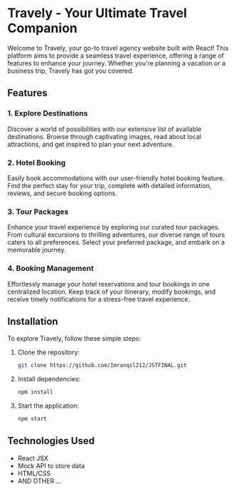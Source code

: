 # Travely - Your Ultimate Travel Companion

Welcome to Travely, your go-to travel agency website built with React! This platform aims to provide a seamless travel experience, offering a range of features to enhance your journey. Whether you're planning a vacation or a business trip, Travely has got you covered.

## Features

### 1. Explore Destinations

Discover a world of possibilities with our extensive list of available destinations. Browse through captivating images, read about local attractions, and get inspired to plan your next adventure.

### 2. Hotel Booking

Easily book accommodations with our user-friendly hotel booking feature. Find the perfect stay for your trip, complete with detailed information, reviews, and secure booking options.

### 3. Tour Packages

Enhance your travel experience by exploring our curated tour packages. From cultural excursions to thrilling adventures, our diverse range of tours caters to all preferences. Select your preferred package, and embark on a memorable journey.

### 4. Booking Management

Effortlessly manage your hotel reservations and tour bookings in one centralized location. Keep track of your itinerary, modify bookings, and receive timely notifications for a stress-free travel experience.

## Installation

To explore Travely, follow these simple steps:

1. Clone the repository:

   ```bash
   git clone https://github.com/Imranqsl212/JSTFINAL.git
   ```
2. Install dependencies:
   ```bash
   npm install
   ```
3. Start the application:
   ```bash
   npm start
   ```

## Technologies Used
- React JSX
- Mock API to store data
- HTML/CSS
- AND OTHER ...

